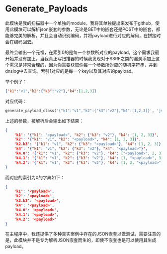 # Generate_Payloads

此模块是我的扫描器中一个单独的module，我将其单独提出来发布于github，使用此模块可以解析json嵌套的参数，无论是GET中的嵌套还是POST中的嵌套，都能够完美的解析，并且会自动识别编码，并将payload进行对应的解码，在拼接时会在编码回去。

最终会输出一个元祖，在索引0的是每一个参数所对应的payload，这个需求我最开始并没有加上，当我真正写扫描器的时候我发现对于SSRF之类的漏洞添加上这个需求是非常合理的，因为你需要获取你每一个参数所对应的随机字符串，并到dnslog中去查询。索引1对应的是每一个key以及其对应的payload。

举个例子：

```json
{"k1":"v1","k2":{"k3":"v2"},"k4":[1,2,3]}
```

对应代码：

```python
generate_payload_class('{"k1":"v1","k2":{"k3":"v2"},"k4":[1,2,3]}', 'json', '<payload>').generate_payload()
```

上述的参数，被解析后会输出如下结果：

```json
{
    'k1': '{"k1": "<payload>", "k2": {"k3": "v2"}, "k4": [1, 2, 3]}',
    'k2': '{"k1": "v1", "k2": "<payload>", "k4": [1, 2, 3]}',
    'k2.k3': '{"k1": "v1", "k2": {"k3": "<payload>"}, "k4": [1, 2, 3]}',
    'k4': '{"k1": "v1", "k2": {"k3": "v2"}, "k4": "<payload>"}',
    'k4.0': '{"k1": "v1", "k2": {"k3": "v2"}, "k4": ["<payload>", 2, 3]}',
    'k4.1': '{"k1": "v1", "k2": {"k3": "v2"}, "k4": [1, "<payload>", 3]}',
    'k4.2': '{"k1": "v1", "k2": {"k3": "v2"}, "k4": [1, 2, "<payload>"]}'
}
```

而对应的索引为0的字典如下：

```json
{
    'k1': '<payload>',
    'k2': '<payload>',
    'k2.k3': '<payload>',
    'k4': '<payload>',
    'k4.0': '<payload>',
    'k4.1': '<payload>',
    'k4.2': '<payload>'
}
```

在主程序中，我还提供了多种真实案例中存在的JSON嵌套以做测试，需要注意的是，此模块并不是专为解析JSON嵌套而生的，即使不嵌套也是可以使用其生成payload。
